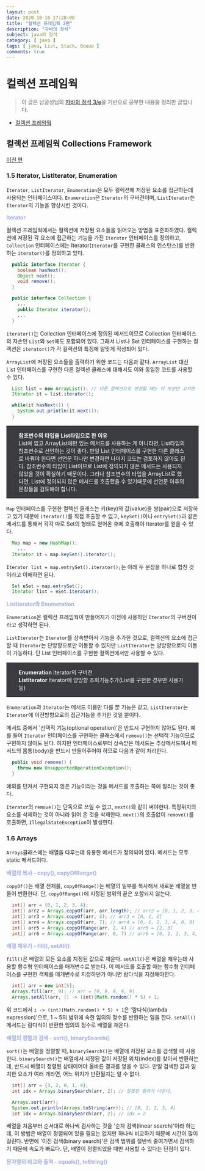 ```yaml
---
layout: post
date: 2020-10-16 17:28:00
title: "컬렉션 프레임웍 2편"
description: "자바의 정석"
subject: java의 정석
category: [ java ]
tags: [ java, List, Stack, Queue ]
comments: true
---
```


# 컬렉션 프레임웍

> 이 글은 남궁성님의 [자바의 정석 3/e](http://www.kyobobook.co.kr/product/detailViewKor.laf?mallGb=KOR&ejkGb=KOR&barcode=9788994492032)을 기반으로 공부한 내용을 정리한 글입니다.

+ [컬렉션 프레임웍](#컬렉션-프레임웍-Collections-Framework)

## 컬렉션 프레임웍 Collections Framework

[이전 편](/2020/java/11-collections-framework-02)

### 1.5 Iterator, ListIterator, Enumeration

`Iterator`, `ListIterator`, `Enumeration`은 모두 컬렉션에 저장된 요소를 접근하는데 사용되는 인터페이스이다. `Enumeration`은 `Iterator`의 구버전이며, `ListIterator`는 `Iterator`의 기능을 향상시킨 것이다.

<p style="color:#a0adec"><b>Iterator</b></p>

컬렉션 프레임웍에서는 컬렉션에 저장된 요소들을 읽어오는 방법을 표준화하였다. 컬렉션에 저장된 각 요소에 접근하는 기능을 가진 `Iterator` 인터페이스를 정의하고, `Collection` 인터페이스에는 Iterator(`Iterator`를 구현한 클래스의 인스턴스)를 반환하는 `iterator()`를 정의하고 있다.

```JAVA
  public interface Iterator {
    boolean hasNext();
    Object next();
    void remove();
  }

  public interface Collection {
    ...
    public Iterator iterator();
    ...
  }
```

`iterator()`는 Collection 인터페이스에 정의된 메서드이므로 Collection 인터페이스의 자손인 `List`와 `Set`에도 포함되어 있다. 그래서 List나 Set 인터페이스를 구현하는 컬렉션은 `iterator()`가 각 컬렉션의 특징에 알맞게 작성되어 있다.

`ArrayList`에 저장된 요소들을 출력하기 위한 코드는 다음과 같다. `ArrayList` 대신 List 인터페이스를 구현한 다른 컬렉션 클래스에 대해서도 이와 동일한 코드를 사용할 수 있다.

```JAVA
  List list = new ArrayList(); // 다른 컬렉션으로 변경할 때는 이 부분만 고치면 된다.
  Iterator it = list.iterator();

  while(it.hasNext()) {
    System.out.println(it.next());
  }
```

<table style="width:100%; background-color:#3a3c42; border:0; margin-bottom:16px;">
  <tr style="border:0">
    <td style="border:0; padding:14px; padding-left:32px; padding-right:32px; font-size:14px; color:white">
      <b>참조변수의 타입을 List타입으로 한 이유</b><br/>
      List에 없고 ArrayList에만 있는 메서드를 사용하는 게 아니라면, List타입의 참조변수로 선언하는 것이 좋다. 만일 List 인터페이스를 구현한 다른 클래스로 바꿔야 한다면 선언문 하나만 변경하면 나머지 코드는 검토하지 않아도 된다. 참조변수의 타입이 List이므로 List에 정의되지 않은 메서드는 사용되지 않았을 것이 확실하기 때문이다. 그러나 참조변수의 타입을 ArrayList로 했다면, List에 정의되지 않은 메서드를 호출했을 수 있기때문에 선언문 이후의 문장들을 검토해야 합니다.
    </td>
  </tr>   
</table>

`Map` 인터페이스를 구현한 컬렉션 클래스는 키(key)와 값(value)을 쌍(pair)으로 저장하고 있기 때문에 `iterator()`를 직접 호출할 수 없고, `keySet()`이나 `entrySet()`과 같은 메서드를 통해서 각각 따로 Set의 형태로 얻어온 후에 호출해야 Iterator를 얻을 수 있다.

```JAVA
  Map map = new HashMap();
    ...
  Iterator it = map.keySet().iterator();
```

`Iterator list = map.entrySet().iterator();`는 아래 두 문장을 하나로 합친 것이라고 이해하면 된다.

```JAVA
  Set eSet = map.entrySet();
  Iterator list = eSet.iterator();
```

<p style="color:#a0adec"><b>ListIterator와 Enumeration</b></p>

`Enumeration`은 컬렉션 프레임웍이 만들어지기 이전에 사용하던 `Iterator`의 구버전이라고 생각하면 된다.

`ListIterator`는 `Iterator`를 상속받아서 기능을 추가한 것으로, 컬렉션의 요소에 접근할 때 `Iterator`는 단방향으로만 이동할 수 있지만 `ListIterator`는 양방향으로의 이동이 가능하다. 단 List 인터페이스를 구현한 컬렉션에서만 사용할 수 있다.

<table style="width:100%; background-color:#3a3c42; border:0; margin-bottom:16px;">
  <tr style="border:0">
    <td style="border:0; padding:14px; padding-left:32px; padding-right:32px; font-size:14px; color:white">
      <b>Enumeration</b> Iterator의 구버전<br/>
      <b>ListIterator</b> Iterator에 양방향 조회기능추가(List를 구현한 경우만 사용가능)
    </td>
  </tr>   
</table>

`Enumeration`과 `Iterator`는 메서드 이름만 다를 뿐 기능은 같고, `ListIterator`는 `Iterator`에 이전방향으로의 접근기능을 추가한 것일 뿐이다.

메서드 중에서 '선택적 기능(optional operation)'은 반드시 구현하지 않아도 된다. 예를 들어 `Iterator` 인터페이스를 구현하는 클래스에서 `remove()`는 선택적 기능이므로 구현하지 않아도 된다. 하지만 인터페이스로부터 상속받은 메서드는 추상메서드여서 메서드의 몸통(body)을 반드시 만들어주어야 하므로 다음과 같이 처리한다.

```JAVA
  public void remove() {
    throw new UnsupportedOperationException();
  }
```

예외를 던져서 구현되지 않은 기능이라는 것을 메서드를 호출하는 쪽에 알리는 것이 좋다.

`Iterator`의 `remove()`는 단독으로 쓰일 수 없고, `next()`와 같이 써야한다. 특정위치의 요소를 삭제하는 것이 아니라 읽어 온 것을 삭제한다. `next()`의 호출없이 `remove()`를 호출하면, `IllegalStateException`이 발생한다.

### 1.6 Arrays

`Arrays`클래스에는 배열을 다루는데 유용한 메서드가 정의되어 있다. 메서드는 모두 static 메서드이다.

<p style="color:#a0adec"><b>배열의 복사 - copy(), copyOfRange()</b></p>

`copyOf()`는 배열 전체를, `copyOfRange()`는 배열의 일부를 복사해서 새로운 배열을 만들어 반환한다. 단, `copyOfRange()`에 지정된 범위의 끝은 포함되지 않는다.

```JAVA
  int[] arr = {0, 1, 2, 3, 4};
  int[] arr2 = Arrays.copyOf(arr, arr.length); // arr2 = [0, 1, 2, 3, 4]
  int[] arr3 = Arrays.copyOf(arr, 3); // arr3 = [0, 1, 2]
  int[] arr4 = Arrays.copyOf(arr, 7); // arr4 = [0, 1, 2, 3, 4, 0, 0]
  int[] arr5 = Arrays.copyOfRange(arr, 2, 4) // arr5 = [2, 3]
  int[] arr6 = Arrays.copyOfRange(arr, 0, 7) // arr6 = [0, 1, 2, 3, 4, 0, 0]
```

<p style="color:#a0adec"><b>배열 채우기 - fill(), setAll()</b></p>

`fill()`은 배열의 모든 요소를 지정된 값으로 채운다. `setAll()`은 배열을 채우는데 사용할 함수형 인터페이스를 매개변수로 받는다. 이 메서드를 호출할 때는 함수형 인터페이스를 구현한 객체를 매개변수로 지정하던가 아니면 람다식을 지정해야한다.

```JAVA
  int[] arr = new int[5];
  Arrays.fill(arr, 9); // arr = [9, 9, 9, 9, 9]
  Arrays.setAll(arr, () -> (int)(Math.random() * 5) + 1;
```

위 코드에서 `i -> (int)(Math.random() * 5) + 1`은 '람다식(lambda expression)'으로, 1 ~ 5의 범위에 속한 임의의 정수를 반환하는 일을 한다. `setAll()`메서드는 람다식이 반환한 임의의 정수로 배열을 채운다.

<p style="color:#a0adec"><b>배열의 정렬과 검색 - sort(), binarySearch()</b></p>

`sort()`는 배열을 정렬할 때, `binarySearch()`는 배열에 저장된 요소를 검색할 때 사용한다. `binarySearch()`는 배열에서 지정된 값이 저장된 위치(index)를 찾아서 반환하는데, 반드시 배열이 정렬된 상태이어야 올바른 결과를 얻을 수 있다. 만일 검색한 값과 일치한 요소가 여러 개라면, 어느 위치가 반환될지는 알 수 없다.

```JAVA
  int[] arr = {3, 2, 0, 1, 4};
  int idx = Arrays.binarySearch(arr, 2); // 잘못된 결과가 나온다.

  Arrays.sort(arr);
  System.out.println(Arrays.toString(arr)); // [0, 1, 2, 3, 4]
  int idx = Arrays.binarySearch(arr, 2); // idx = 2
```

배열을 처음부터 순서대로 하나씩 검사하는 것을 '순차 검색(linear search)'이라 하는데, 이 방법은 배열이 정렬되어 있을 필요는 없지만 하나씩 비교하기 때문에 시간이 많이 걸린다. 반면에 '이진 검색(binary search)'은 검색 범위를 절반씩 줄여가면서 검색하기 때문에 속도가 빠르다. 단, 배열이 정렬되었을 때만 사용할 수 있다는 단점이 있다.

<p style="color:#a0adec"><b>문자열의 비교와 출력 - equals(), toString()</b></p>
